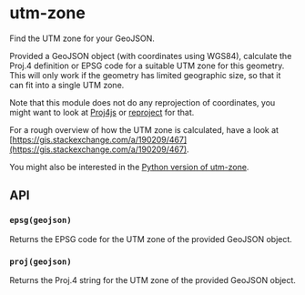 # utm-zone

Find the UTM zone for your GeoJSON. 

Provided a GeoJSON object (with coordinates using WGS84), calculate the Proj.4 definition or EPSG code for a suitable UTM zone for this geometry. This will only work if the geometry has limited geographic size, so that it can fit into a single UTM zone.

Note that this module does not do any reprojection of coordinates, you might want to look at [Proj4js](http://proj4js.org/) or [reproject](https://github.com/perliedman/reproject/) for that.

For a rough overview of how the UTM zone is calculated, have a look at [https://gis.stackexchange.com/a/190209/467](https://gis.stackexchange.com/a/190209/467).

You might also be interested in the [Python version of utm-zone](https://pypi.org/project/utm-zone/).

## API

### `epsg(geojson)`

Returns the EPSG code for the UTM zone of the provided GeoJSON object.

### `proj(geojson)`

Returns the Proj.4 string for the UTM zone of the provided GeoJSON object.
